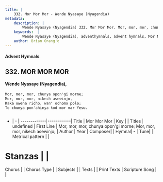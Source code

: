```yaml
---
title: |
    332. Mor Mor Mor - Wende Nyasaye (Nyagendia)
metadata:
    description: |
        Wende Nyasaye (Nyagendia) 332. Mor Mor Mor. Mor, mor, mor, chunya opon'gi morne; Mor, mor, mor, nikech asewinjo, Kaka owena richo, wan' ochomo polo; To chunya pon'ahinya kod mor mar Yesu.   
    keywords:  |
        Wende Nyasaye (Nyagendia), adventhymnals, advent hymnals, Mor Mor Mor, Mor, mor, mor, chunya opon'gi morne; Mor, mor, mor, nikech asewinjo,. 
    author: Brian Onang'o
---
```


#### Advent Hymnals
## 332. MOR MOR MOR
####  Wende Nyasaye (Nyagendia),

```txt
Mor, mor, mor, chunya opon'gi morne;
Mor, mor, mor, nikech asewinjo,
Kaka owena richo, wan' ochomo polo;
To chunya pon'ahinya kod mor mar Yesu.



```

- |   -  |
-------------|------------|
Title | Mor Mor Mor |
Key |  |
Titles | undefined |
First Line | Mor, mor, mor, chunya opon'gi morne; Mor, mor, mor, nikech asewinjo, |
Author | 
Year | 
Composer| |
Hymnal|  - |
Tune|  |
Metrical pattern | |
# Stanzas |  |
Chorus |  |
Chorus Type |  |
Subjects | |
Texts |  |
Print Texts | 
Scripture Song |  |
    
